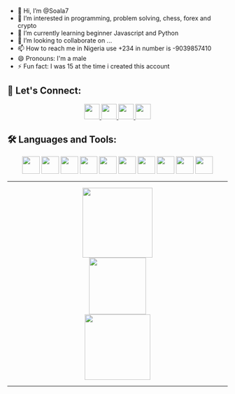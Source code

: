- 👋 Hi, I’m @Soala7
- 👀 I’m interested in programming, problem solving, chess, forex and crypto
- 🌱 I’m currently learning beginner Javascript and Python
- 💞️ I’m looking to collaborate on ...
- 📫 How to reach me in Nigeria use +234 in number is -9039857410
- 😄 Pronouns: I'm a male
- ⚡ Fun fact: I was 15 at the time i created this account

<!---
Soala7/Soala7 is a ✨ special ✨ repository because its `README.md` (this file) appears on your GitHub profile.
You can click the Preview link to take a look at your changes.
--->
## 🔗 Let's Connect:
<p align="center">
  <!-- Gmail -->
  <a href="mailto:your@email.com">
    <img src="https://cdn.jsdelivr.net/gh/devicons/devicon/icons/google/google-original.svg" width="35" />
  </a>
  
  <!-- Twitter -->
  <a href="https://twitter.com/yourhandle">
    <img src="https://cdn.jsdelivr.net/gh/devicons/devicon/icons/twitter/twitter-original.svg" width="35" />
  </a>

  <!-- Stack Overflow -->
  <a href="https://stackoverflow.com/users/yourid">
    <img src="https://cdn.jsdelivr.net/gh/devicons/devicon/icons/stackoverflow/stackoverflow-original.svg" width="35" />
  </a>

  <!-- LinkedIn -->
  <a href="https://www.linkedin.com/in/YOUR-LINKEDIN-USERNAME">
    <img src="https://cdn.jsdelivr.net/gh/devicons/devicon/icons/linkedin/linkedin-original.svg" width="35" />
  </a>
</p>



## 🛠️ Languages and Tools:
<p align="center">
  <!-- Programming & Tools -->
  <img src="https://cdn.jsdelivr.net/gh/devicons/devicon/icons/html5/html5-original.svg" width="40"/>
  <img src="https://cdn.jsdelivr.net/gh/devicons/devicon/icons/css3/css3-original.svg" width="40"/>
  <img src="https://cdn.jsdelivr.net/gh/devicons/devicon/icons/javascript/javascript-original.svg" width="40"/>
  <img src="https://cdn.jsdelivr.net/gh/devicons/devicon/icons/python/python-original.svg" width="40"/>
  <img src="https://cdn.jsdelivr.net/gh/devicons/devicon/icons/react/react-original.svg" width="40"/>
  <img src="https://cdn.jsdelivr.net/gh/devicons/devicon/icons/vscode/vscode-original.svg" width="40"/>
  <img src="https://cdn.jsdelivr.net/gh/devicons/devicon/icons/ubuntu/ubuntu-plain.svg" width="40"/>
  <img src="https://cdn.jsdelivr.net/gh/devicons/devicon/icons/docker/docker-original.svg" width="40"/>
  <img src="https://cdn.jsdelivr.net/gh/devicons/devicon/icons/github/github-original.svg" width="40"/>
  <img src="https://cdn.jsdelivr.net/gh/devicons/devicon/icons/git/git-original.svg" width="40"/>
</p>

---

<p align="center">
  <!-- GitHub Stats -->
  <img src="https://github-readme-stats.vercel.app/api?username=Soala7&show_icons=true&hide_title=true&hide=issues&theme=radical" height="160"/>
  <br />
  <img src="https://github-readme-stats.vercel.app/api/top-langs/?username=Soala7&layout=compact&theme=radical" height="130"/>
  <br />
  <img src="https://streak-stats.demolab.com?user=Soala7&theme=radical&border_radius=4.5" height="150"/>
</p>

---
